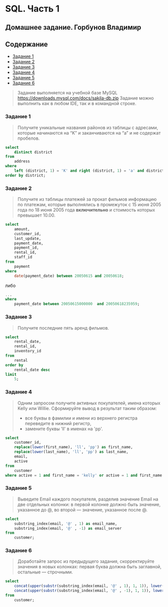 # SQL. Часть 1
## Домашнее задание. Горбунов Владимир

## Содержание

- [Задание 1](#задание-1)
- [Задание 2](#задание-2)  
- [Задание 3](#задание-3)  
- [Задание 4](#задание-4)
- [Задание 5](#задание-5)  
- [Задание 6](#задание-6)  

>Задание выполняется на учебной базе MySQL https://downloads.mysql.com/docs/sakila-db.zip 
>Задание можно выполнить как в любом IDE, так и в командной строке.

### Задание 1
>Получите уникальные названия районов из таблицы с адресами, которые начинаются на “K” и заканчиваются на “a” и не содержат пробелов.
```sql
select
    distinct district
from
    address
where
    left (district, 1) = 'K' and right (district, 1) = 'a' and district not like '% %'
order by district;
```

### Задание 2
>Получите из таблицы платежей за прокат фильмов информацию по платежам, которые выполнялись в промежуток с 15 июня 2005 года по 18 июня 2005 года **включительно** и стоимость которых превышает 10.00.
```sql
select
    amount,
    customer_id,
    last_update,
    payment_date,
    payment_id,
    rental_id,
    staff_id
from
    payment
where 
    date(payment_date) between 20050615 and 20050618;
```
либо 
```sql
...
where
    payment_date between 20050615000000  and 20050618235959;
```
### Задание 3
>Получите последние пять аренд фильмов.
```sql
select
    rental_date,
    rental_id,
    inventory_id
from
    rental
order by
    rental_date desc
limit
    5;
```
### Задание 4
>Одним запросом получите активных покупателей, имена которых Kelly или Willie. 
>Сформируйте вывод в результат таким образом:
>- все буквы в фамилии и имени из верхнего регистра переведите в нижний регистр,
>- замените буквы 'll' в именах на 'pp'.
```sql
select
    customer_id,
    replace(lower(first_name), 'll', 'pp') as first_name,
    replace(lower(last_name), 'll', 'pp') as last_name,
    email,
    active
from
    customer
where active = 1 and first_name = 'kelly' or active = 1 and first_name = 'willie';
```
### Задание 5
>Выведите Email каждого покупателя, разделив значение Email на две отдельных колонки: в первой колонке должно быть значение, указанное до @, во второй — значение, указанное после @.
```sql
select
    substring_index(email, '@' , 1) as email_name,
    substring_index(email, '@' , -1) as email_server
from
    customer;
```
### Задание 6
>Доработайте запрос из предыдущего задания, скорректируйте значения в новых колонках: первая буква должна быть заглавной, остальные — строчными.
```sql
select
    concat(upper(substr(substring_index(email, '@' , 1), 1, 1)), lower(substr(substring_index(email, '@' , 1), 2))) as formated_email_name,
    concat(upper(substr(substring_index(email, '@' , -1), 1, 1)), lower(substr(substring_index(email, '@' , -1), 2))) as formated_email_server
from
    customer;
```
